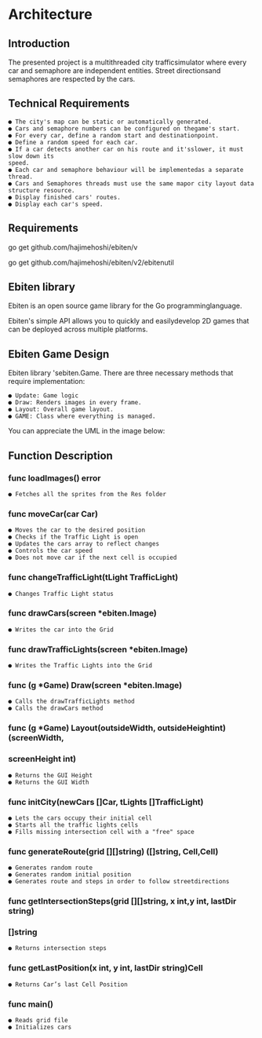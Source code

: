 # Architecture

## Introduction

The presented project is a multithreaded city trafficsimulator where every car and
semaphore are independent entities. Street directionsand semaphores are
respected by the cars.

## Technical Requirements

```
● The city's map can be static or automatically generated.
● Cars and semaphore numbers can be configured on thegame's start.
● For every car, define a random start and destinationpoint.
● Define a random speed for each car.
● If a car detects another car on his route and it'sslower, it must slow down its
speed.
● Each car and semaphore behaviour will be implementedas a separate
thread.
● Cars and Semaphores threads must use the same mapor city layout data
structure resource.
● Display finished cars' routes.
● Display each car's speed.
```
## Requirements

go get github.com/hajimehoshi/ebiten/v

go get github.com/hajimehoshi/ebiten/v2/ebitenutil

## Ebiten library

Ebiten is an open source game library for the Go programminglanguage.

Ebiten's simple API allows you to quickly and easilydevelop 2D games that can be
deployed across multiple platforms.

## Ebiten Game Design


Ebiten library 'sebiten.Game. There are three necessary methods that require
implementation:

```
● Update: Game logic
● Draw: Renders images in every frame.
● Layout: Overall game layout.
● GAME: Class where everything is managed.
```
You can appreciate the UML in the image below:

## Function Description

### func loadImages() error

```
● Fetches all the sprites from the Res folder
```
### func moveCar(car Car)

```
● Moves the car to the desired position
● Checks if the Traffic Light is open
● Updates the cars array to reflect changes
● Controls the car speed
● Does not move car if the next cell is occupied
```
### func changeTrafficLight(tLight TrafficLight)

```
● Changes Traffic Light status
```

### func drawCars(screen *ebiten.Image)

```
● Writes the car into the Grid
```
### func drawTrafficLights(screen *ebiten.Image)

```
● Writes the Traffic Lights into the Grid
```
### func (g *Game) Draw(screen *ebiten.Image)

```
● Calls the drawTrafficLights method
● Calls the drawCars method
```
### func (g *Game) Layout(outsideWidth, outsideHeightint) (screenWidth,

### screenHeight int)

```
● Returns the GUI Height
● Returns the GUI Width
```
### func initCity(newCars []Car, tLights []TrafficLight)

```
● Lets the cars occupy their initial cell
● Starts all the traffic lights cells
● Fills missing intersection cell with a "free" space
```
### func generateRoute(grid [][]string) ([]string, Cell,Cell)

```
● Generates random route
● Generates random initial position
● Generates route and steps in order to follow streetdirections
```
### func getIntersectionSteps(grid [][]string, x int,y int, lastDir string)

### []string

```
● Returns intersection steps
```
### func getLastPosition(x int, y int, lastDir string)Cell

```
● Returns Car’s last Cell Position
```
### func main()

```
● Reads grid file
● Initializes cars
```

